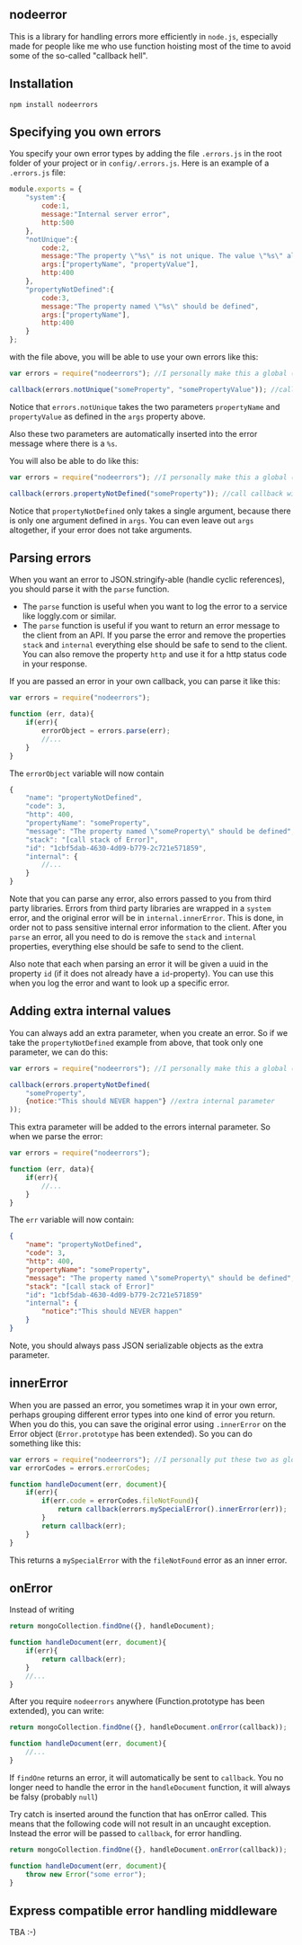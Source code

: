 nodeerror
---------
This is a library for handling errors more efficiently in ```node.js```, especially made for people like me
who use function hoisting most of the time to avoid some of the so-called "callback hell".

Installation
------------
```
npm install nodeerrors
```

Specifying you own errors
-------------------------
You specify your own error types by adding the file ```.errors.js``` in the root folder of your project or in
```config/.errors.js```. Here is an example of a ```.errors.js``` file:

```js
module.exports = {
	"system":{
		code:1,
		message:"Internal server error",
		http:500
	},
	"notUnique":{
		code:2,
		message:"The property \"%s\" is not unique. The value \"%s\" already exists.",
		args:["propertyName", "propertyValue"],
		http:400
	},
	"propertyNotDefined":{
		code:3,
		message:"The property named \"%s\" should be defined",
		args:["propertyName"],
		http:400
	}
};
```

with the file above, you will be able to use your own errors like this:
```js
var errors = require("nodeerrors"); //I personally make this a global (once and for all)

callback(errors.notUnique("someProperty", "somePropertyValue")); //call callback with 'notUnique' error
```
Notice that ```errors.notUnique``` takes the two parameters ```propertyName``` and ```propertyValue``` as defined in
the ```args``` property above.

Also these two parameters are automatically inserted into the error message where there is a ```%s```.


You will also be able to do like this:
```js
var errors = require("nodeerrors"); //I personally make this a global (once and for all)

callback(errors.propertyNotDefined("someProperty")); //call callback with 'propertyNotDefined' error
```
Notice that ```propertyNotDefined``` only takes a single argument, because there is only one argument defined in
```args```. You can even leave out ```args``` altogether, if your error does not take arguments.


Parsing errors
-----------------------------------------
When you want an error to JSON.stringify-able (handle cyclic references), you should parse it with the ```parse```
function.

- The `parse` function is useful when you want to log the error to a service like loggly.com or similar.
- The `parse` function is useful if you want to return an error message to the client from an API. If you parse the error and
remove the properties `stack` and `internal` everything else should be safe to send to the client. You can also remove
the property `http` and use it for a http status code in your response.

If you are passed an error in your own callback, you can parse it like this:

```js
var errors = require("nodeerrors");

function (err, data){
	if(err){
		errorObject = errors.parse(err);
		//...
	}
}
```
The ```errorObject``` variable will now contain
```javascript
{
	"name": "propertyNotDefined",
	"code": 3,
	"http": 400,
	"propertyName": "someProperty",
	"message": "The property named \"someProperty\" should be defined",
	"stack": "[call stack of Error]",
	"id": "1cbf5dab-4630-4d09-b779-2c721e571859",
	"internal": {
		//...
	}
}
```

Note that you can parse any error, also errors passed to you from third party libraries.
Errors from third party libraries are wrapped in a ```system``` error, and the original error will be
in ```internal.innerError```. This is done, in order not to pass sensitive internal error information to the client.
After you `parse` an error, all you need to do is remove the `stack` and `internal` properties, everything else should
 be safe to send to the client.

Also note that each when parsing an error it will be given a uuid in the property ```id``` (if it does not already have
a `id`-property). You can use this when you log the error and want to look up a specific error.

Adding extra internal values
----------------------------
You can always add an extra parameter, when you create an error. So if we take the ```propertyNotDefined``` example
from above, that took only one parameter, we can do this:
```js
var errors = require("nodeerrors"); //I personally make this a global (once and for all)

callback(errors.propertyNotDefined(
	"someProperty",
	{notice:"This should NEVER happen"} //extra internal parameter
));
```
This extra parameter will be added to the errors internal parameter. So when we parse the error:

```js
var errors = require("nodeerrors");

function (err, data){
	if(err){
		//...
	}
}
```
The ```err``` variable will now contain:
```json
{
	"name": "propertyNotDefined",
	"code": 3,
	"http": 400,
	"propertyName": "someProperty",
	"message": "The property named \"someProperty\" should be defined",
	"stack": "[call stack of Error]"
	"id": "1cbf5dab-4630-4d09-b779-2c721e571859"
	"internal": {
		"notice":"This should NEVER happen"
	}
}
```
Note, you should always pass JSON serializable objects as the extra parameter.

innerError
----------
When you are passed an error, you sometimes wrap it in your own error, perhaps grouping different error types into
one kind of error you return. When you do this, you can save the original error using ```.innerError``` on the Error
object (```Error.prototype``` has been extended). So you can do something like this:

```js
var errors = require("nodeerrors"); //I personally put these two as globals (once and for all)
var errorCodes = errors.errorCodes;

function handleDocument(err, document){
	if(err){
		if(err.code = errorCodes.fileNotFound){
 			return callback(errors.mySpecialError().innerError(err));
 		}
 		return callback(err);
 	}
}
```

This returns a ```mySpecialError``` with the ```fileNotFound``` error as an inner error.

onError
-------
Instead of writing

```js
return mongoCollection.findOne({}, handleDocument);

function handleDocument(err, document){
	if(err){
    	return callback(err);
	}
    //...
}
```


After you require ```nodeerrors``` anywhere (Function.prototype has been extended), you can write:

```js
return mongoCollection.findOne({}, handleDocument.onError(callback));

function handleDocument(err, document){
    //...
}
```
If ```findOne``` returns an error, it will automatically be sent to ```callback```.
You no longer need to handle the error in the ```handleDocument``` function, it will always be falsy
(probably ```null```)


Try catch is inserted around the function that has onError called.
This means that the following code will not result in an uncaught exception. Instead the error will be passed to
```callback```, for error handling.

```js
return mongoCollection.findOne({}, handleDocument.onError(callback));

function handleDocument(err, document){
    throw new Error("some error");
}
```

Express compatible error handling middleware
--------------------------------------------
TBA :-)
